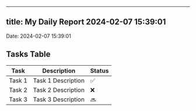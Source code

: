 
---
title: My Daily Report 2024-02-07 15:39:01
---

Date: 2024-02-07 15:39:01

## Tasks Table

| Task | Description | Status |
|------|-------------|--------|
| Task 1 | Task 1 Description | ✅ |
| Task 2 | Task 2 Description | ❌ |
| Task 3 | Task 3 Description | 🔜 |
